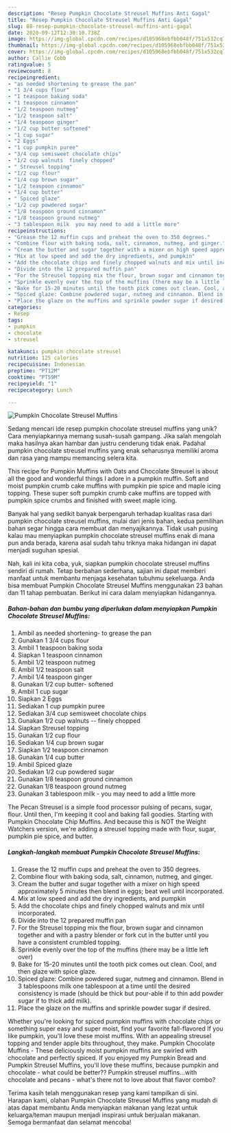 ```yaml
---
description: "Resep Pumpkin Chocolate Streusel Muffins Anti Gagal"
title: "Resep Pumpkin Chocolate Streusel Muffins Anti Gagal"
slug: 88-resep-pumpkin-chocolate-streusel-muffins-anti-gagal
date: 2020-09-12T12:30:10.738Z
image: https://img-global.cpcdn.com/recipes/d105968ebfbb048f/751x532cq70/pumpkin-chocolate-streusel-muffins-recipe-main-photo.jpg
thumbnail: https://img-global.cpcdn.com/recipes/d105968ebfbb048f/751x532cq70/pumpkin-chocolate-streusel-muffins-recipe-main-photo.jpg
cover: https://img-global.cpcdn.com/recipes/d105968ebfbb048f/751x532cq70/pumpkin-chocolate-streusel-muffins-recipe-main-photo.jpg
author: Callie Cobb
ratingvalue: 5
reviewcount: 8
recipeingredient:
- "as needed shortening to grease the pan"
- "1 3/4 cups flour"
- "1 teaspoon baking soda"
- "1 teaspoon cinnamon"
- "1/2 teaspoon nutmeg"
- "1/2 teaspoon salt"
- "1/4 teaspoon ginger"
- "1/2 cup butter softened"
- "1 cup sugar"
- "2 Eggs"
- "1 cup pumpkin puree"
- "3/4 cup semisweet chocolate chips"
- "1/2 cup walnuts  finely chopped"
- " Streusel topping"
- "1/2 cup flour"
- "1/4 cup brown sugar"
- "1/2 teaspoon cinnamon"
- "1/4 cup butter"
- " Spiced glaze"
- "1/2 cup powdered sugar"
- "1/8 teaspoon ground cinnamon"
- "1/8 teaspoon ground nutmeg"
- "3 tablespoon milk  you may need to add a little more"
recipeinstructions:
- "Grease the 12 muffin cups and preheat the oven to 350 degrees."
- "Combine flour with baking soda, salt, cinnamon, nutmeg, and ginger."
- "Cream the butter and sugar together with a mixer on high speed approximately 5 minutes then blend in eggs; beat well until incorporated."
- "Mix at low speed and add the dry ingredients, and pumpkin"
- "Add the chocolate chips and finely chopped walnuts and mix until incorporated."
- "Divide into the 12 prepared muffin pan"
- "For the Streusel topping mix the flour, brown sugar and cinnamon together and with a pastry blender or fork cut in the butter until you have a consistent crumbled topping."
- "Sprinkle evenly over the top of the muffins (there may be a little left over)"
- "Bake for 15-20 minutes until the tooth pick comes out clean. Cool, and then glaze with spice glaze."
- "Spiced glaze: Combine powdered sugar, nutmeg and cinnamon. Blend in 3 tablespoons milk one tablespoon at a time until the desired consistency is made (should be thick but pour-able if to thin add powder sugar if to thick add milk)."
- "Place the glaze on the muffins and sprinkle powder sugar if desired."
categories:
- Resep
tags:
- pumpkin
- chocolate
- streusel

katakunci: pumpkin chocolate streusel 
nutrition: 125 calories
recipecuisine: Indonesian
preptime: "PT12M"
cooktime: "PT59M"
recipeyield: "1"
recipecategory: Lunch

---
```



![Pumpkin Chocolate Streusel Muffins](https://img-global.cpcdn.com/recipes/d105968ebfbb048f/751x532cq70/pumpkin-chocolate-streusel-muffins-recipe-main-photo.jpg)

Sedang mencari ide resep pumpkin chocolate streusel muffins yang unik? Cara menyiapkannya memang susah-susah gampang. Jika salah mengolah maka hasilnya akan hambar dan justru cenderung tidak enak. Padahal pumpkin chocolate streusel muffins yang enak seharusnya memiliki aroma dan rasa yang mampu memancing selera kita.

This recipe for Pumpkin Muffins with Oats and Chocolate Streusel is about all the good and wonderful things I adore in a pumpkin muffin. Soft and moist pumpkin crumb cake muffins with pumpkin pie spice and maple icing topping. These super soft pumpkin crumb cake muffins are topped with pumpkin spice crumbs and finished with sweet maple icing.

Banyak hal yang sedikit banyak berpengaruh terhadap kualitas rasa dari pumpkin chocolate streusel muffins, mulai dari jenis bahan, kedua pemilihan bahan segar hingga cara membuat dan menyajikannya. Tidak usah pusing kalau mau menyiapkan pumpkin chocolate streusel muffins enak di mana pun anda berada, karena asal sudah tahu triknya maka hidangan ini dapat menjadi suguhan spesial.


Nah, kali ini kita coba, yuk, siapkan pumpkin chocolate streusel muffins sendiri di rumah. Tetap berbahan sederhana, sajian ini dapat memberi manfaat untuk membantu menjaga kesehatan tubuhmu sekeluarga. Anda bisa membuat Pumpkin Chocolate Streusel Muffins menggunakan 23 bahan dan 11 tahap pembuatan. Berikut ini cara dalam menyiapkan hidangannya.

<!--inarticleads1-->

##### Bahan-bahan dan bumbu yang diperlukan dalam menyiapkan Pumpkin Chocolate Streusel Muffins:

1. Ambil as needed shortening- to grease the pan
1. Gunakan 1 3/4 cups flour
1. Ambil 1 teaspoon baking soda
1. Siapkan 1 teaspoon cinnamon
1. Ambil 1/2 teaspoon nutmeg
1. Ambil 1/2 teaspoon salt
1. Ambil 1/4 teaspoon ginger
1. Gunakan 1/2 cup butter- softened
1. Ambil 1 cup sugar
1. Siapkan 2 Eggs
1. Sediakan 1 cup pumpkin puree
1. Sediakan 3/4 cup semisweet chocolate chips
1. Gunakan 1/2 cup walnuts -- finely chopped
1. Siapkan  Streusel topping
1. Gunakan 1/2 cup flour
1. Sediakan 1/4 cup brown sugar
1. Siapkan 1/2 teaspoon cinnamon
1. Gunakan 1/4 cup butter
1. Ambil  Spiced glaze
1. Sediakan 1/2 cup powdered sugar
1. Gunakan 1/8 teaspoon ground cinnamon
1. Gunakan 1/8 teaspoon ground nutmeg
1. Gunakan 3 tablespoon milk - you may need to add a little more


The Pecan Streusel is a simple food processor pulsing of pecans, sugar, flour. Until then, I&#39;m keeping it cool and baking fall goodies. Starting with Pumpkin Chocolate Chip Muffins. And because this is NOT the Weight Watchers version, we&#39;re adding a streusel topping made with flour, sugar, pumpkin pie spice, and butter. 

<!--inarticleads2-->

##### Langkah-langkah membuat Pumpkin Chocolate Streusel Muffins:

1. Grease the 12 muffin cups and preheat the oven to 350 degrees.
1. Combine flour with baking soda, salt, cinnamon, nutmeg, and ginger.
1. Cream the butter and sugar together with a mixer on high speed approximately 5 minutes then blend in eggs; beat well until incorporated.
1. Mix at low speed and add the dry ingredients, and pumpkin
1. Add the chocolate chips and finely chopped walnuts and mix until incorporated.
1. Divide into the 12 prepared muffin pan
1. For the Streusel topping mix the flour, brown sugar and cinnamon together and with a pastry blender or fork cut in the butter until you have a consistent crumbled topping.
1. Sprinkle evenly over the top of the muffins (there may be a little left over)
1. Bake for 15-20 minutes until the tooth pick comes out clean. Cool, and then glaze with spice glaze.
1. Spiced glaze: Combine powdered sugar, nutmeg and cinnamon. Blend in 3 tablespoons milk one tablespoon at a time until the desired consistency is made (should be thick but pour-able if to thin add powder sugar if to thick add milk).
1. Place the glaze on the muffins and sprinkle powder sugar if desired.


Whether you&#39;re looking for spiced pumpkin muffins with chocolate chips or something super easy and super moist, find your favorite fall-flavored If you like pumpkin, you&#39;ll love these moist muffins. With an appealing streusel topping and tender apple bits throughout, they make. Pumpkin Chocolate Muffins - These deliciously moist pumpkin muffins are swirled with chocolate and perfectly spiced. If you enjoyed my Pumpkin Bread and Pumpkin Streusel Muffins, you&#39;ll love these muffins, because pumpkin and chocolate - what could be better?? Pumpkin streusel muffins…with chocolate and pecans - what&#39;s there not to love about that flavor combo? 

Terima kasih telah menggunakan resep yang kami tampilkan di sini. Harapan kami, olahan Pumpkin Chocolate Streusel Muffins yang mudah di atas dapat membantu Anda menyiapkan makanan yang lezat untuk keluarga/teman maupun menjadi inspirasi untuk berjualan makanan. Semoga bermanfaat dan selamat mencoba!
